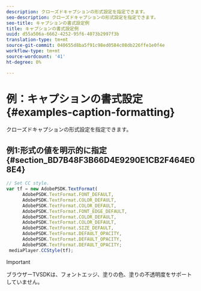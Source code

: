 ```yaml
---
description: クローズドキャプションの形式設定を指定できます。
seo-description: クローズドキャプションの形式設定を指定できます。
seo-title: キャプションの書式設定例
title: キャプションの書式設定例
uuid: d55a506a-6662-4252-95f6-4073b2997f3b
translation-type: tm+mt
source-git-commit: 040655d8ba5f91c98ed0584c08db226ffe1e0f4e
workflow-type: tm+mt
source-wordcount: '41'
ht-degree: 0%

---
```



# 例：キャプションの書式設定{#examples-caption-formatting}

クローズドキャプションの形式設定を指定できます。

## 例1:形式の値を明示的に指定{#section_BD7B48F3B66D4E9290E1CB2F464E08E4}

```js
// Set CC style. 
var tf = new AdobePSDK.TextFormat( 
      AdobePSDK.TextFormat.FONT_DEFAULT, 
      AdobePSDK.TextFormat.COLOR_DEFAULT, 
      AdobePSDK.TextFormat.COLOR_DEFAULT, 
      AdobePSDK.TextFormat.FONT_EDGE_DEFAULT, 
      AdobePSDK.TextFormat.COLOR_DEFAULT, 
      AdobePSDK.TextFormat.COLOR_DEFAULT, 
      AdobePSDK.TextFormat.SIZE_DEFAULT, 
      AdobePSDK.TextFormat.DEFAULT_OPACITY, 
      AdobePSDK.TextFormat.DEFAULT_OPACITY, 
      AdobePSDK.TextFormat.DEFAULT_OPACITY; 
 mediaPlayer.CCStyle(tf);
```

>[!IMPORTANT]
>
>ブラウザーTVSDKは、フォントエッジ、塗りの色、塗りの不透明度をサポートしていません。

